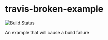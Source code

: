 # travis-broken-example
[![Build Status](https://travis-ci.org/daichi-m/travis-broken-example.svg?branch=master)](https://travis-ci.org/daichi-m/travis-broken-example)

An example that will cause a build failure
